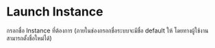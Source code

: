 # Launch Instance

กรอกชื่อ Instance ที่ต้องการ \(ภายในช่องกรอกชื่อระบบจะมีชื่อ default ให้ โดยทางผู้ใช้งานสามารถตั้งชื่อใหม่ได้\)

